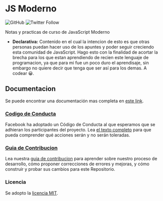 # JS Moderno
![GitHub](https://img.shields.io/github/license/cjdiaz18/JS-Moderno?color=blue&label=LICENSE&style=for-the-badge)
![Twitter Follow](https://img.shields.io/twitter/follow/cjdiaz?label=%20%40cjdiaz&style=for-the-badge&logo=twitter)

Notas y practicas de curso de JavaScript Moderno

* **Declarativa:** Contenido en el cual la intencion de esto es que otras personas puedan hacer uso de los apuntes y poder seguir creciendo esta comunidad de JavaScript. Hago esto con la finalidad de acortar la brecha para los que estan aprendiendo de recien este lenguaje de programacion, ya que para mi fue un poco duro el aprendisaje, sin embargo no quiere decir que tenga que ser así para los demas. A codear 😀.

## Documentacion

Se puede encontrar una documentación mas completa en [este link](#).

### [Codigo de Conducta](#codigodeconducta)

Facebook ha adoptado un Código de Conducta al que esperamos que se adhieran los participantes del proyecto. Lea [el texto completo](#codigodeconducta) para que pueda comprender qué acciones serán y no serán toleradas.

### [Guia de Contribucion](#guiadecontribucion)

Lea nuestra [guia de contribucion](#guiadecontribucion) para aprender sobre nuestro proceso de desarrollo, cómo proponer correcciones de errores y mejoras, y cómo construir y probar sus cambios para este Repositorio.

### Licencia

Se adopto la [licencia MIT](./LICENSE).